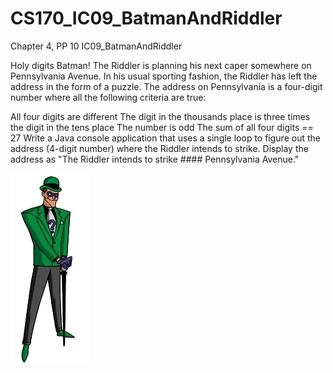 # CS170_IC09_BatmanAndRiddler

Chapter 4, PP 10
IC09_BatmanAndRiddler

Holy digits Batman!  The Riddler is planning his next caper somewhere on Pennsylvania Avenue.  In his usual sporting fashion, the Riddler has left the address in the form of a puzzle.  The address on Pennsylvania is a four-digit number where all the following criteria are true:

All four digits are different
The digit in the thousands place is three times the digit in the tens place
The number is odd
The sum of all four digits == 27
Write a Java console application that uses a single loop to figure out the address (4-digit number) where the Riddler intends to strike.  Display the address as "The Riddler intends to strike #### Pennsylvania Avenue."


![Riddler](images/Riddler.png?raw=true "Riddler")
